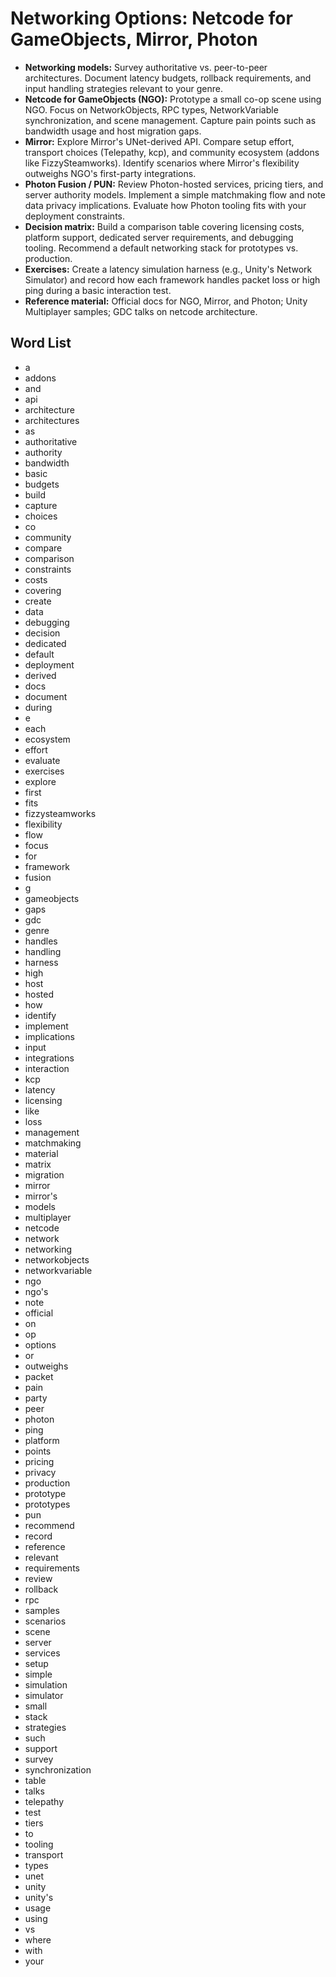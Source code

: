 # Networking Options: Netcode for GameObjects, Mirror, Photon
- **Networking models:** Survey authoritative vs. peer-to-peer architectures. Document latency budgets, rollback requirements, and input handling strategies relevant to your genre.
- **Netcode for GameObjects (NGO):** Prototype a small co-op scene using NGO. Focus on NetworkObjects, RPC types, NetworkVariable synchronization, and scene management. Capture pain points such as bandwidth usage and host migration gaps.
- **Mirror:** Explore Mirror's UNet-derived API. Compare setup effort, transport choices (Telepathy, kcp), and community ecosystem (addons like FizzySteamworks). Identify scenarios where Mirror's flexibility outweighs NGO's first-party integrations.
- **Photon Fusion / PUN:** Review Photon-hosted services, pricing tiers, and server authority models. Implement a simple matchmaking flow and note data privacy implications. Evaluate how Photon tooling fits with your deployment constraints.
- **Decision matrix:** Build a comparison table covering licensing costs, platform support, dedicated server requirements, and debugging tooling. Recommend a default networking stack for prototypes vs. production.
- **Exercises:** Create a latency simulation harness (e.g., Unity's Network Simulator) and record how each framework handles packet loss or high ping during a basic interaction test.
- **Reference material:** Official docs for NGO, Mirror, and Photon; Unity Multiplayer samples; GDC talks on netcode architecture.

## Word List
- a
- addons
- and
- api
- architecture
- architectures
- as
- authoritative
- authority
- bandwidth
- basic
- budgets
- build
- capture
- choices
- co
- community
- compare
- comparison
- constraints
- costs
- covering
- create
- data
- debugging
- decision
- dedicated
- default
- deployment
- derived
- docs
- document
- during
- e
- each
- ecosystem
- effort
- evaluate
- exercises
- explore
- first
- fits
- fizzysteamworks
- flexibility
- flow
- focus
- for
- framework
- fusion
- g
- gameobjects
- gaps
- gdc
- genre
- handles
- handling
- harness
- high
- host
- hosted
- how
- identify
- implement
- implications
- input
- integrations
- interaction
- kcp
- latency
- licensing
- like
- loss
- management
- matchmaking
- material
- matrix
- migration
- mirror
- mirror's
- models
- multiplayer
- netcode
- network
- networking
- networkobjects
- networkvariable
- ngo
- ngo's
- note
- official
- on
- op
- options
- or
- outweighs
- packet
- pain
- party
- peer
- photon
- ping
- platform
- points
- pricing
- privacy
- production
- prototype
- prototypes
- pun
- recommend
- record
- reference
- relevant
- requirements
- review
- rollback
- rpc
- samples
- scenarios
- scene
- server
- services
- setup
- simple
- simulation
- simulator
- small
- stack
- strategies
- such
- support
- survey
- synchronization
- table
- talks
- telepathy
- test
- tiers
- to
- tooling
- transport
- types
- unet
- unity
- unity's
- usage
- using
- vs
- where
- with
- your
